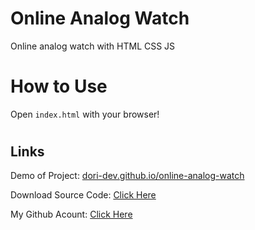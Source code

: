 # Online Analog Watch
Online analog watch with HTML CSS JS

#
# How to Use
Open `index.html` with your browser!


#
## Links

Demo of Project: [dori-dev.github.io/online-analog-watch](https://dori-dev.github.io/online-analog-watch/)

Download Source Code: [Click Here](https://github.com/dori-dev/online-analog-watch/archive/refs/heads/main.zip)

My Github Acount: [Click Here](https://github.com/dori-dev/)

